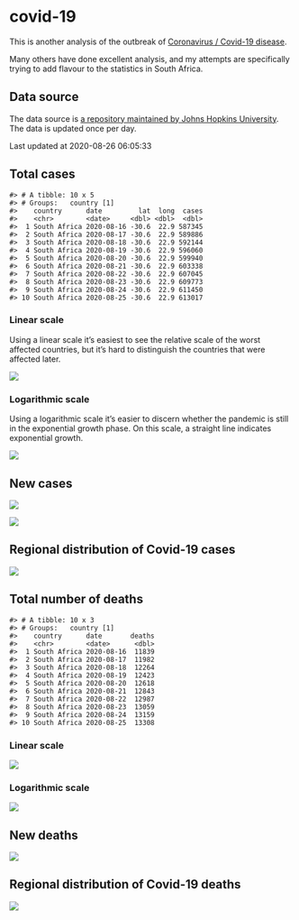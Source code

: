 
<!-- README.md is generated from README.Rmd. Please edit that file -->

# covid-19

<!-- badges: start -->

<!-- badges: end -->

This is another analysis of the outbreak of [Coronavirus / Covid-19
disease](https://en.wikipedia.org/wiki/Coronavirus_disease_2019).

Many others have done excellent analysis, and my attempts are
specifically trying to add flavour to the statistics in South Africa.

## Data source

The data source is [a repository maintained by Johns Hopkins
University](https://github.com/CSSEGISandData/COVID-19). The data is
updated once per day.

Last updated at 2020-08-26 06:05:33

## Total cases

    #> # A tibble: 10 x 5
    #> # Groups:   country [1]
    #>    country      date         lat  long  cases
    #>    <chr>        <date>     <dbl> <dbl>  <dbl>
    #>  1 South Africa 2020-08-16 -30.6  22.9 587345
    #>  2 South Africa 2020-08-17 -30.6  22.9 589886
    #>  3 South Africa 2020-08-18 -30.6  22.9 592144
    #>  4 South Africa 2020-08-19 -30.6  22.9 596060
    #>  5 South Africa 2020-08-20 -30.6  22.9 599940
    #>  6 South Africa 2020-08-21 -30.6  22.9 603338
    #>  7 South Africa 2020-08-22 -30.6  22.9 607045
    #>  8 South Africa 2020-08-23 -30.6  22.9 609773
    #>  9 South Africa 2020-08-24 -30.6  22.9 611450
    #> 10 South Africa 2020-08-25 -30.6  22.9 613017

### Linear scale

Using a linear scale it’s easiest to see the relative scale of the worst
affected countries, but it’s hard to distinguish the countries that were
affected later.

![](README_files/figure-gfm/unnamed-chunk-3-1.png)<!-- -->

### Logarithmic scale

Using a logarithmic scale it’s easier to discern whether the pandemic is
still in the exponential growth phase. On this scale, a straight line
indicates exponential growth.

![](README_files/figure-gfm/unnamed-chunk-4-1.png)<!-- -->

## New cases

![](README_files/figure-gfm/new-cases-1.png)<!-- -->

![](README_files/figure-gfm/new-cases-plot-1.png)<!-- -->

## Regional distribution of Covid-19 cases

![](README_files/figure-gfm/unnamed-chunk-5-1.png)<!-- -->

## Total number of deaths

    #> # A tibble: 10 x 3
    #> # Groups:   country [1]
    #>    country      date       deaths
    #>    <chr>        <date>      <dbl>
    #>  1 South Africa 2020-08-16  11839
    #>  2 South Africa 2020-08-17  11982
    #>  3 South Africa 2020-08-18  12264
    #>  4 South Africa 2020-08-19  12423
    #>  5 South Africa 2020-08-20  12618
    #>  6 South Africa 2020-08-21  12843
    #>  7 South Africa 2020-08-22  12987
    #>  8 South Africa 2020-08-23  13059
    #>  9 South Africa 2020-08-24  13159
    #> 10 South Africa 2020-08-25  13308

### Linear scale

![](README_files/figure-gfm/unnamed-chunk-10-1.png)<!-- -->

### Logarithmic scale

![](README_files/figure-gfm/unnamed-chunk-11-1.png)<!-- -->

## New deaths

![](README_files/figure-gfm/unnamed-chunk-12-1.png)<!-- -->

## Regional distribution of Covid-19 deaths

![](README_files/figure-gfm/unnamed-chunk-13-1.png)<!-- -->

